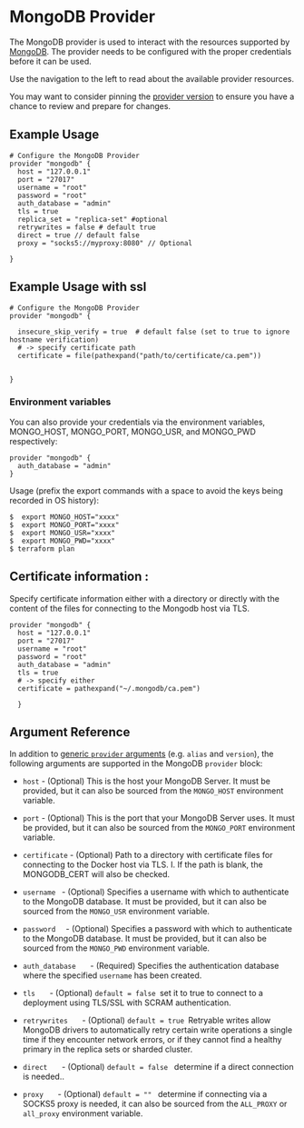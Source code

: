 
# MongoDB Provider

The MongoDB provider is used to interact with the resources supported by [MongoDB](https://www.mongodb.com/). The provider needs to be configured with the proper credentials before it can be used.

Use the navigation to the left to read about the available provider resources.

You may want to consider pinning the [provider version](https://www.terraform.io/docs/configuration/providers.html#provider-versions) to ensure you have a chance to review and prepare for changes.

## Example Usage

```hcl
# Configure the MongoDB Provider
provider "mongodb" {
  host = "127.0.0.1"
  port = "27017"
  username = "root"
  password = "root"
  auth_database = "admin"
  tls = true
  replica_set = "replica-set" #optional
  retrywrites = false # default true
  direct = true // default false
  proxy = "socks5://myproxy:8080" // Optional
  
}
```

## Example Usage with ssl

```hcl
# Configure the MongoDB Provider
provider "mongodb" {

  insecure_skip_verify = true  # default false (set to true to ignore hostname verification) 
  # -> specify certificate path
  certificate = file(pathexpand("path/to/certificate/ca.pem"))

  
}
```

### Environment variables

You can also provide your credentials via the environment variables, MONGO_HOST, MONGO_PORT, MONGO_USR, and MONGO_PWD respectively:

```hcl
provider "mongodb" {
  auth_database = "admin"
}
```

Usage (prefix the export commands with a space to avoid the keys being recorded in OS history):

```shell
$  export MONGO_HOST="xxxx"
$  export MONGO_PORT="xxxx"
$  export MONGO_USR="xxxx"
$  export MONGO_PWD="xxxx"
$ terraform plan
```




## Certificate information :
Specify certificate information either with a directory or directly with the content of the files for connecting to the Mongodb host via TLS.

```hcl
provider "mongodb" {
  host = "127.0.0.1"
  port = "27017"
  username = "root"
  password = "root"
  auth_database = "admin"
  tls = true
  # -> specify either
  certificate = pathexpand("~/.mongodb/ca.pem")

  }
```
## Argument Reference

In addition to [generic `provider`
arguments](https://www.terraform.io/docs/configuration/providers.html) (e.g.
`alias` and `version`), the following arguments are supported in the MongoDB
`provider` block:

* `host` - (Optional) This is the host your MongoDB Server. It must be
  provided, but it can also be sourced from the `MONGO_HOST`
  environment variable.
* `port` - (Optional) This is the port that your MongoDB Server uses. It must be
  provided, but it can also be sourced from the `MONGO_PORT`
  environment variable.

* `certificate` - (Optional) Path to a directory with certificate files  for connecting to the Docker host via TLS. I. If the path is blank, the MONGODB_CERT will also be checked.

* `username ` - (Optional) Specifies a username with which to authenticate to the MongoDB database. It must be
  provided, but it can also be sourced from the `MONGO_USR`
  environment variable.
* `password  ` - (Optional) Specifies a password with which to authenticate to the MongoDB database. It must be
  provided, but it can also be sourced from the `MONGO_PWD`
  environment variable.
* `auth_database   ` - (Required) Specifies the authentication database where the specified `username` has been created.
* `tls   ` - (Optional) `default = false `set it to true to connect to a deployment using TLS/SSL with SCRAM authentication.
* `retrywrites   ` - (Optional) `default = true `Retryable writes allow MongoDB drivers to automatically retry certain write operations a single time if they encounter network errors, or if they cannot find a healthy primary in the replica sets or sharded cluster.
* `direct   ` - (Optional) `default = false ` determine if a direct connection is needed..
* `proxy   ` - (Optional) `default = "" ` determine if connecting via a SOCKS5 proxy is needed, it can also be sourced from the `ALL_PROXY` or `all_proxy` environment variable.

